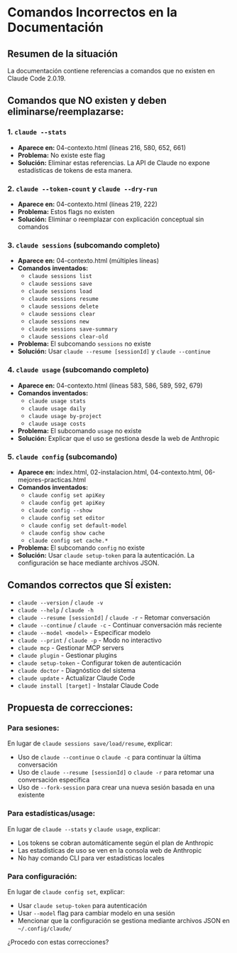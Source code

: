 # Comandos Incorrectos en la Documentación

## Resumen de la situación

La documentación contiene referencias a comandos que no existen en Claude Code 2.0.19.

## Comandos que NO existen y deben eliminarse/reemplazarse:

### 1. `claude --stats`
- **Aparece en:** 04-contexto.html (líneas 216, 580, 652, 661)
- **Problema:** No existe este flag
- **Solución:** Eliminar estas referencias. La API de Claude no expone estadísticas de tokens de esta manera.

### 2. `claude --token-count` y `claude --dry-run`
- **Aparece en:** 04-contexto.html (líneas 219, 222)
- **Problema:** Estos flags no existen
- **Solución:** Eliminar o reemplazar con explicación conceptual sin comandos

### 3. `claude sessions` (subcomando completo)
- **Aparece en:** 04-contexto.html (múltiples líneas)
- **Comandos inventados:**
  - `claude sessions list`
  - `claude sessions save`
  - `claude sessions load`
  - `claude sessions resume`
  - `claude sessions delete`
  - `claude sessions clear`
  - `claude sessions new`
  - `claude sessions save-summary`
  - `claude sessions clear-old`
- **Problema:** El subcomando `sessions` no existe
- **Solución:** Usar `claude --resume [sessionId]` y `claude --continue`

### 4. `claude usage` (subcomando completo)
- **Aparece en:** 04-contexto.html (líneas 583, 586, 589, 592, 679)
- **Comandos inventados:**
  - `claude usage stats`
  - `claude usage daily`
  - `claude usage by-project`
  - `claude usage costs`
- **Problema:** El subcomando `usage` no existe
- **Solución:** Explicar que el uso se gestiona desde la web de Anthropic

### 5. `claude config` (subcomando)
- **Aparece en:** index.html, 02-instalacion.html, 04-contexto.html, 06-mejores-practicas.html
- **Comandos inventados:**
  - `claude config set apiKey`
  - `claude config get apiKey`
  - `claude config --show`
  - `claude config set editor`
  - `claude config set default-model`
  - `claude config show cache`
  - `claude config set cache.*`
- **Problema:** El subcomando `config` no existe
- **Solución:** Usar `claude setup-token` para la autenticación. La configuración se hace mediante archivos JSON.

## Comandos correctos que SÍ existen:

- `claude --version` / `claude -v`
- `claude --help` / `claude -h`
- `claude --resume [sessionId]` / `claude -r` - Retomar conversación
- `claude --continue` / `claude -c` - Continuar conversación más reciente
- `claude --model <model>` - Especificar modelo
- `claude --print` / `claude -p` - Modo no interactivo
- `claude mcp` - Gestionar MCP servers
- `claude plugin` - Gestionar plugins
- `claude setup-token` - Configurar token de autenticación
- `claude doctor` - Diagnóstico del sistema
- `claude update` - Actualizar Claude Code
- `claude install [target]` - Instalar Claude Code

## Propuesta de correcciones:

### Para sesiones:
En lugar de `claude sessions save/load/resume`, explicar:
- Uso de `claude --continue` o `claude -c` para continuar la última conversación
- Uso de `claude --resume [sessionId]` o `claude -r` para retomar una conversación específica
- Uso de `--fork-session` para crear una nueva sesión basada en una existente

### Para estadísticas/usage:
En lugar de `claude --stats` y `claude usage`, explicar:
- Los tokens se cobran automáticamente según el plan de Anthropic
- Las estadísticas de uso se ven en la consola web de Anthropic
- No hay comando CLI para ver estadísticas locales

### Para configuración:
En lugar de `claude config set`, explicar:
- Usar `claude setup-token` para autenticación
- Usar `--model` flag para cambiar modelo en una sesión
- Mencionar que la configuración se gestiona mediante archivos JSON en `~/.config/claude/`

¿Procedo con estas correcciones?
